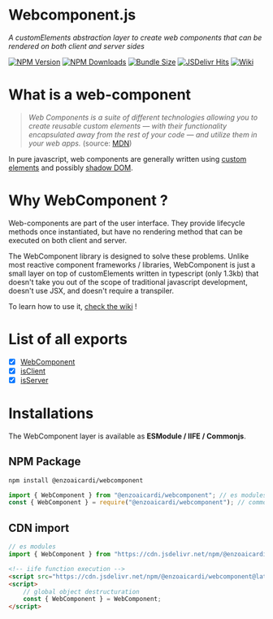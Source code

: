 # Webcomponent.js

_A customElements abstraction layer to create web components that can be rendered on both client and server sides_

[![NPM Version](https://img.shields.io/npm/v/@enzoaicardi/webcomponent.svg?style=for-the-badge)](https://www.npmjs.com/package/@enzoaicardi/webcomponent)
[![NPM Downloads](https://img.shields.io/npm/dm/@enzoaicardi/webcomponent.svg?style=for-the-badge)](https://www.npmjs.com/package/@enzoaicardi/webcomponent)
[![Bundle Size](https://img.shields.io/bundlephobia/minzip/@enzoaicardi/webcomponent?style=for-the-badge)](https://www.npmjs.com/package/@enzoaicardi/webcomponent)
[![JSDelivr Hits](https://img.shields.io/jsdelivr/npm/hm/@enzoaicardi/webcomponent?style=for-the-badge)](https://www.jsdelivr.com/package/npm/@enzoaicardi/webcomponent)
[![Wiki](https://img.shields.io/badge/Wiki-Documentation-blue?style=for-the-badge)](https://github.com/enzoaicardi/webcomponent/tree/main/wiki/README.md)

# What is a web-component

> _Web Components is a suite of different technologies allowing you to create reusable custom elements — with their functionality encapsulated away from the rest of your code — and utilize them in your web apps._ (source: [MDN](https://developer.mozilla.org/en-US/docs/Web/API/Web_components))

In pure javascript, web components are generally written using [custom elements](https://developer.mozilla.org/en-US/docs/Web/API/Web_components/Using_custom_elements) and possibly [shadow DOM](https://developer.mozilla.org/en-US/docs/Web/API/Web_components/Using_shadow_DOM).

# Why WebComponent ?

Web-components are part of the user interface. They provide lifecycle methods once instantiated, but have no rendering method that can be executed on both client and server.

The WebComponent library is designed to solve these problems. Unlike most reactive component frameworks / libraries, WebComponent is just a small layer on top of customElements written in typescript (only 1.3kb) that doesn't take you out of the scope of traditional javascript development, doesn't use JSX, and doesn't require a transpiler.

To learn how to use it, [check the wiki](https://github.com/enzoaicardi/webcomponent/tree/main/wiki/README.md) !

# List of all exports

-   [x] [WebComponent](https://github.com/enzoaicardi/webcomponent/tree/main/wiki/README.md)
-   [x] [isClient](https://github.com/enzoaicardi/webcomponent/tree/main/wiki/utilities/env.md)
-   [x] [isServer](https://github.com/enzoaicardi/webcomponent/tree/main/wiki/utilities/env.md)

# Installations

The WebComponent layer is available as **ESModule / IIFE / Commonjs**.

## NPM Package

```bash
npm install @enzoaicardi/webcomponent
```

```js
import { WebComponent } from "@enzoaicardi/webcomponent"; // es modules
const { WebComponent } = require("@enzoaicardi/webcomponent"); // commonjs modules
```

## CDN import

```js
// es modules
import { WebComponent } from "https://cdn.jsdelivr.net/npm/@enzoaicardi/webcomponent@latest/esm/webcomponent.js";
```

```html
<!-- iife function execution -->
<script src="https://cdn.jsdelivr.net/npm/@enzoaicardi/webcomponent@latest/iife/webcomponent.js"></script>
<script>
    // global object destructuration
    const { WebComponent } = WebComponent;
</script>
```
